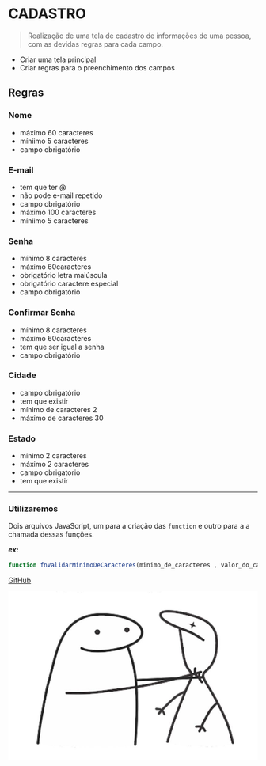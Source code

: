 # CADASTRO
> Realização de uma tela de cadastro de informações de uma pessoa, com as devidas regras para cada campo.
- Criar uma tela principal
- Criar regras para o preenchimento dos campos
## Regras
### Nome
- máximo 60 caracteres
- míniimo 5 caracteres
- campo obrigatório

### E-mail
- tem que ter @
- não pode e-mail repetido
- campo obrigatório
- máximo 100 caracteres
- míniimo 5 caracteres

### Senha
- mínimo 8 caracteres
- máximo 60caracteres
- obrigatório letra maiúscula
- obrigatório caractere especial
- campo obrigatório

### Confirmar Senha
- mínimo 8 caracteres
- máximo 60caracteres
- tem que ser igual a senha
- campo obrigatório

### Cidade
- campo obrigatório
- tem que existir
- mínimo de caracteres 2
- máximo de caracteres 30

### Estado
- mínimo 2 caracteres
- máximo 2 caracteres
- campo obrigatorio
- tem que existir
***
### Utilizaremos
Dois arquivos JavaScript, um para a criação das `function` e outro para a a chamada dessas funções.

***ex:***
```js
function fnValidarMinimoDeCaracteres(minimo_de_caracteres , valor_do_campo)
```

[GitHub](https://github.com/IsabellyTumelero1)

![Imagem ilustrativa](./amigos.jpg)